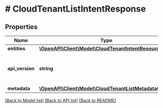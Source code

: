 # # CloudTenantListIntentResponse

## Properties

Name | Type | Description | Notes
------------ | ------------- | ------------- | -------------
**entities** | [**\OpenAPI\Client\Model\CloudTenantIntentResource[]**](CloudTenantIntentResource.md) |  | [optional]
**api_version** | **string** | API Version of the Nutanix v3 API framework. | [default to '3.1.0']
**metadata** | [**\OpenAPI\Client\Model\CloudTenantListMetadataOutput**](CloudTenantListMetadataOutput.md) |  |

[[Back to Model list]](../../README.md#models) [[Back to API list]](../../README.md#endpoints) [[Back to README]](../../README.md)
